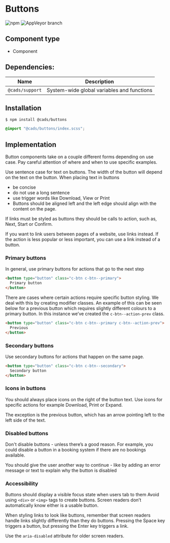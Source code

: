 # Buttons

![npm](https://img.shields.io/npm/v/:package.svg)
![AppVeyor branch](https://img.shields.io/appveyor/ci/:user/:repo/:branch.svg)

## Component type

- Component

## Dependencies:

| Name            | Description                                |
| --------------- | ------------------------------------------ |
| `@cads/support` | System-wide global variables and functions |

## Installation

```
$ npm install @cads/buttons
```

```scss
@import "@cads/buttons/index.scss";
```

## Implementation

Button components take on a couple different forms depending on use case. Pay careful attention of where and when to use specific examples.

Use sentence case for text on buttons. The width of the button will depend on the text on the button. When placing text in buttons

- be concise
- do not use a long sentence
- use trigger words like Download, View or Print
- Buttons should be aligned left and the left edge should align with the content on the page.

If links must be styled as buttons they should be calls to action, such as, Next, Start or Confirm.

If you want to link users between pages of a website, use links instead. If the action is less popular or less important, you can use a link instead of a button.

### Primary buttons

In general, use primary buttons for actions that go to the next step

<!-- prettier-ignore-start -->
```html
<button type="button" class="c-btn c-btn--primary">
  Primary button
</button>
```
<!-- prettier-ignore-end -->

There are cases where certain actions require specific button styling. We deal with this by creating modifier classes. An example of this can be seen below for a previous button which requires slightly different colours to a primary button. In this instance we’ve created the `c-btn--action-prev` class.

<!-- prettier-ignore-start -->
```html
<button type="button" class="c-btn c-btn--primary c-btn--action-prev">
  Previous
</button>
```
<!-- prettier-ignore-end -->

### Secondary buttons

Use secondary buttons for actions that happen on the same page.

<!-- prettier-ignore-start -->
```html
<button type="button" class="c-btn c-btn--secondary">
  Secondary button
</button>
```
<!-- prettier-ignore-end -->

### Icons in buttons

You should always place icons on the right of the button text. Use icons for specific actions for example Download, Print or Expand.

The exception is the previous button, which has an arrow pointing left to the left side of the text.

### Disabled buttons

Don't disable buttons - unless there’s a good reason. For example, you could disable a button in a booking system if there are no bookings available.

You should give the user another way to continue - like by adding an error message or text to explain why the button is disabled

### Accessibility

Buttons should display a visible focus state when users tab to them Avoid using `<div>` or `<img>` tags to create buttons. Screen readers don’t automatically know either is a usable button.

When styling links to look like buttons, remember that screen readers handle links slightly differently than they do buttons. Pressing the Space key triggers a button, but pressing the Enter key triggers a link.

Use the `aria-disabled` attribute for older screen readers.
